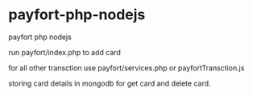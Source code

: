 # payfort-php-nodejs

payfort php nodejs

run payfort/index.php to add card

for all other transction use payfort/services.php  or payfortTransction.js

storing card details in mongodb for get card and delete card.